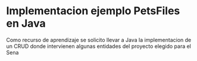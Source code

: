 # Implementacion ejemplo PetsFiles en Java 

Como recurso de aprendizaje se solicito llevar a Java la implementacion de un CRUD donde intervienen algunas entidades del proyecto elegido para el Sena
